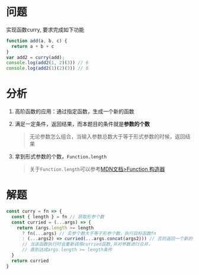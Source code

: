 # 问题
实现函数curry, 要求完成如下功能
```javascript
function add(a, b, c) {
  return a + b + c
}
var add2 = curry(add);
console.log(add2(1, 2)(3)) // 6
console.log(add2(1)(2)(3)) // 6
```
# 分析
1. 高阶函数的应用：通过指定函数，生成一个新的函数
2. 满足一定条件，返回结果，而本题目的条件就是**参数的个数**
    >无论参数怎么组合，当输入参数总数大于等于形式参数的时候，返回结果

3. 拿到形式参数的个数，`Function.length`
    > 关于`Function.length`可以参考[MDN文档>Function 构造器](https://developer.mozilla.org/zh-CN/docs/Web/JavaScript/Reference/Global_Objects/Function/length)

# 解题
```javascript
const curry = fn => {
  const { length } = fn // 获取形参个数
  const curried = (...args) => {
    return (args.length >= length
      ? fn(...args) // 实参个数大于等于形参个数，执行目标函数fn
      : (...args2) => curried(...args.concat(args2))) // 否则返回一个新的函数，
      // 当该函数执行时会重新调用curried函数,并对参数进行合并，
      // 直到达成args.length >= length条件
  }
  return curried
}
```